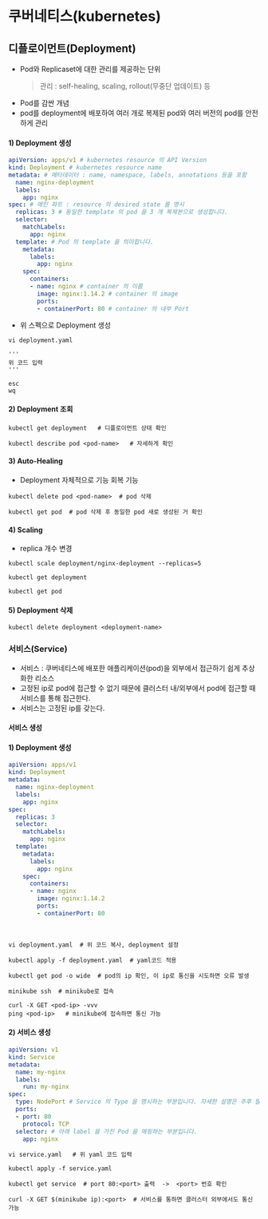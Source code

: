 # 쿠버네티스(kubernetes)
## 디플로이먼트(Deployment)
- Pod와 Replicaset에 대한 관리를 제공하는 단위
  > 관리 : self-healing, scaling, rollout(무중단 업데이트) 등
- Pod를 감싼 개념
- pod를 deployment에 배포하여 여러 개로 복제된 pod와 여러 버전의 pod를 안전하게 관리

#### 1) Deployment 생성
```yaml
apiVersion: apps/v1 # kubernetes resource 의 API Version
kind: Deployment # kubernetes resource name
metadata: # 메타데이터 : name, namespace, labels, annotations 등을 포함
  name: nginx-deployment
  labels:
    app: nginx
spec: # 메인 파트 : resource 의 desired state 를 명시
  replicas: 3 # 동일한 template 의 pod 을 3 개 복제본으로 생성합니다.
  selector:
    matchLabels:
      app: nginx
  template: # Pod 의 template 을 의미합니다.
    metadata:
      labels:
        app: nginx
    spec:
      containers:
      - name: nginx # container 의 이름
        image: nginx:1.14.2 # container 의 image
        ports:
        - containerPort: 80 # container 의 내부 Port
```
- 위 스펙으로 Deployment 생성

```shell
vi deployment.yaml

'''
위 코드 입력
'''

esc
wq
```

#### 2) Deployment 조회
```shell
kubectl get deployment   # 디플로이먼트 상태 확인

kubectl describe pod <pod-name>   # 자세하게 확인
```

#### 3) Auto-Healing
- Deployment 자체적으로 기능 회복 기능

```shell
kubectl delete pod <pod-name>  # pod 삭제

kubectl get pod  # pod 삭제 후 동일한 pod 새로 생성된 거 확인
```

#### 4) Scaling
- replica 개수 변경
```shell
kubectl scale deployment/nginx-deployment --replicas=5

kubectl get deployment

kubectl get pod
```

#### 5) Deployment 삭제
```shell
kubectl delete deployment <deployment-name>
```



### 서비스(Service)
- 서비스 : 쿠버네티스에 배포한 애플리케이션(pod)을 외부에서 접근하기 쉽게 추상화한 리소스
- 고정된 ip로 pod에 접근할 수 없기 때문에 클러스터 내/외부에서 pod에 접근할 때 서비스를 통해 접근한다.
- 서비스는 고정된 ip를 갖는다.


#### 서비스 생성 
#### 1) Deployment 생성

```yaml
apiVersion: apps/v1
kind: Deployment
metadata:
  name: nginx-deployment
  labels:
    app: nginx
spec:
  replicas: 3
  selector:
    matchLabels:
      app: nginx
  template:
    metadata:
      labels:
        app: nginx
    spec:
      containers:
      - name: nginx
        image: nginx:1.14.2
        ports:
        - containerPort: 80
```
<br/>

```shell
vi deployment.yaml  # 위 코드 복사, deployment 설정

kubectl apply -f deployment.yaml  # yaml코드 적용

kubectl get pod -o wide  # pod의 ip 확인, 이 ip로 통신을 시도하면 오류 발생

minikube ssh  # minikube로 접속

curl -X GET <pod-ip> -vvv
ping <pod-ip>   # minikube에 접속하면 통신 가능
```

#### 2) 서비스 생성

```yaml
apiVersion: v1
kind: Service
metadata:
  name: my-nginx
  labels:
    run: my-nginx
spec:
  type: NodePort # Service 의 Type 을 명시하는 부분입니다. 자세한 설명은 추후 말씀드리겠습니다.
  ports:
  - port: 80
    protocol: TCP
  selector: # 아래 label 을 가진 Pod 을 매핑하는 부분입니다.
    app: nginx 
```

```shell
vi service.yaml   # 위 yaml 코드 입력

kubectl apply -f service.yaml

kubectl get service  # port 80:<port> 출력  ->  <port> 번호 확인

curl -X GET $(minikube ip):<port>  # 서비스를 통하면 클러스터 외부에서도 통신 가능
```




